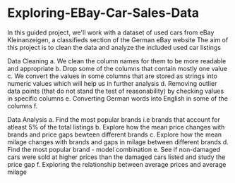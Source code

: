 # Exploring-EBay-Car-Sales-Data
In this guided project, we'll work with a dataset of used cars from eBay Kleinanzeigen, a classifieds section of the German eBay website
The aim of this project is to clean the data and analyze the included used car listings

Data Cleaning
a. We clean the column names for them to be more readable and appropriate
b. Drop some of the columns that contain mostly one value
c. We convert the values in some columns that are stored as strings into numeric values which will help us in further analysis
d. Removing outlier data points (that do not stand the test of reasonability) by checking values in specific columns
e. Converting German words into English in some of the columns
f. 

Data Analysis
a. Find the most popular brands i.e brands that account for atleast 5% of the total listings
b. Explore how the mean price changes with brands and price gaps bewteen different brands 
c. Explore how the mean milage changes with brands and gaps in milage between different brands
d. Find the most popular brand - model combination
e. See if non-damaged cars were sold at higher prices than the damaged cars listed and study the price gap
f. Exploring the relationship between average prices and average milage 
